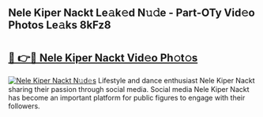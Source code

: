 ## Nele Kiper Nackt Le𝚊k𝚎d N𝚞𝚍e - Part-OTy Vid𝚎o Photos Le𝚊ks 8kFz8

# <h2><a href="http://fb3oa2e.evod.top/?m=Nele+Kiper+Nackt">🔗 👉🔴 Nele Kiper Nackt Vid𝚎o Ph𝚘t𝚘s</a></h2>

[![Nele Kiper Nackt N𝚞d𝚎s](https://i.imgur.com/8V9OHl7.gif)](http://fb3oa2e.evod.top/?m=Nele+Kiper+Nackt)
Lifestyle and dance enthusiast Nele Kiper Nackt sharing their passion through social media. Social media Nele Kiper Nackt has become an important platform for public figures to engage with their followers. 
